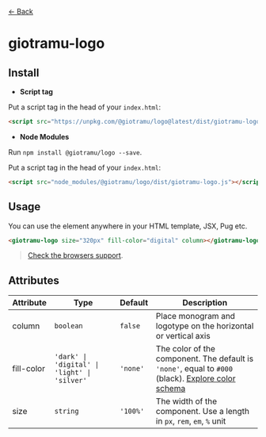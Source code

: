 [← Back](../README.md)

# giotramu-logo

## Install

- **Script tag**

Put a script tag in the head of your `index.html`:

```html
<script src="https://unpkg.com/@giotramu/logo@latest/dist/giotramu-logo.js"></script>
```

- **Node Modules**

Run `npm install @giotramu/logo --save`.

Put a script tag in the head of your `index.html`:

```html
<script src="node_modules/@giotramu/logo/dist/giotramu-logo.js"></script>
```

## Usage

You can use the element anywhere in your HTML template, JSX, Pug etc.

```html
<giotramu-logo size="320px" fill-color="digital" column></giotramu-logo>
```

> [Check the browsers support](./browsers-support.md).

## Attributes

<table>
  <thead>
    <tr>
      <th>Attribute</th>
      <th>Type</th>
      <th>Default</th>
      <th>Description</th>
    </tr>
  <tbody>
    <tr>
      <td>column</td>
      <td><code>boolean</code></td>
      <td><code>false</code></td>
      <td>Place monogram and logotype on the horizontal or vertical axis</td>
    </tr>
    <tr>
      <td>fill-color</td>
      <td><code>'dark' | 'digital' | 'light' | 'silver'</code></td>
      <td><code>'none'</code></td>
      <td>The color of the component. The default is <code>'none'</code>, equal to <code>#000</code> (black). <a href="./color-schema.md" title="Color schema">Explore color schema</a></td>
    </tr>
    <tr>
      <td>size</td>
      <td><code>string</code></td>
      <td><code>'100%'</code></td>
      <td>The width of the component. Use a length in <code>px</code>, <code>rem</code>, <code>em</code>, <code>%</code> unit
      </td>
    <tr>
  </tbody>
</table>
